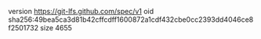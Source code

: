 version https://git-lfs.github.com/spec/v1
oid sha256:49bea5ca3d81b42cffcdff1600872a1cdf432cbe0cc2393dd4046ce8f2501732
size 4655
